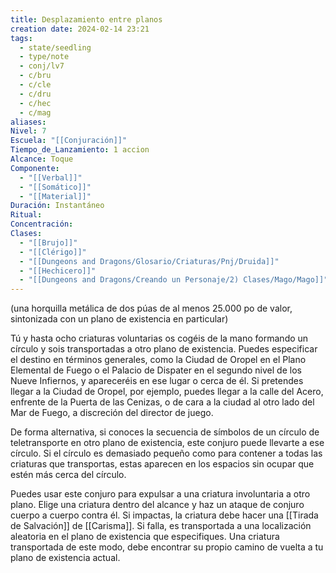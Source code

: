 ```yaml
---
title: Desplazamiento entre planos
creation date: 2024-02-14 23:21
tags:
  - state/seedling
  - type/note
  - conj/lv7
  - c/bru
  - c/cle
  - c/dru
  - c/hec
  - c/mag
aliases: 
Nivel: 7
Escuela: "[[Conjuración]]"
Tiempo_de_Lanzamiento: 1 accion
Alcance: Toque
Componente:
  - "[[Verbal]]"
  - "[[Somático]]"
  - "[[Material]]"
Duración: Instantáneo
Ritual: 
Concentración: 
Clases:
  - "[[Brujo]]"
  - "[[Clérigo]]"
  - "[[Dungeons and Dragons/Glosario/Criaturas/Pnj/Druida]]"
  - "[[Hechicero]]"
  - "[[Dungeons and Dragons/Creando un Personaje/2) Clases/Mago/Mago]]"
---
```

(una horquilla metálica de dos púas de al menos 25.000 po de valor, sintonizada con un plano de existencia en particular)

Tú y hasta ocho criaturas voluntarias os cogéis de la mano formando un círculo y sois transportadas a otro plano de existencia. Puedes especificar el destino en términos generales, como la Ciudad de Oropel en el Plano Elemental de Fuego o el Palacio de Dispater en el segundo nivel de los Nueve Infiernos, y apareceréis en ese lugar o cerca de él. Si pretendes llegar a la Ciudad de Oropel, por ejemplo, puedes llegar a la calle del Acero, enfrente de la Puerta de las Cenizas, o de cara a la ciudad al otro lado del Mar de Fuego, a discreción del director de juego.

De forma alternativa, si conoces la secuencia de símbolos de un círculo de teletransporte en otro plano de existencia, este conjuro puede llevarte a ese círculo. Si el círculo es demasiado pequeño como para contener a todas las criaturas que transportas, estas aparecen en los espacios sin ocupar que estén más cerca del círculo.

Puedes usar este conjuro para expulsar a una criatura involuntaria a otro plano. Elige una criatura dentro del alcance y haz un ataque de conjuro cuerpo a cuerpo contra él. Si impactas, la criatura debe hacer una [[Tirada de Salvación]] de [[Carisma]]. Si falla, es transportada a una localización aleatoria en el plano de existencia que especifiques. Una criatura transportada de este modo, debe encontrar su propio camino de vuelta a tu plano de existencia actual.